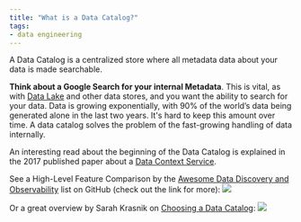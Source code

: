```yaml
---
title: "What is a Data Catalog?"
tags:
- data engineering
---
```

A Data Catalog is a centralized store where all metadata data about your data is made searchable.

**Think about a Google Search for your internal Metadata**. This is vital, as with [Data Lake](term/data%20lake.md) and other data stores, and you want the ability to search for your data. Data is growing exponentially, with 90% of the world’s data being generated alone in the last two years. It's hard to keep this amount over time. A data catalog solves the problem of the fast-growing handling of data internally.

An interesting read about the beginning of the Data Catalog is explained in the 2017 published paper about a [Data Context Service](http://cidrdb.org/cidr2017/papers/p111-hellerstein-cidr17.pdf).  

See a High-Level Feature Comparison by the [Awesome Data Discovery and Observability](https://github.com/opendatadiscovery/awesome-data-catalogs) list on GitHub (check out the link for more):
![](images/data-catalog-feature-comparison2.png)

Or a great overview by Sarah Krasnik on [Choosing a Data Catalog](https://sarahsnewsletter.substack.com/p/choosing-a-data-catalog):
![](images/data-catalog-overview-sarah.png)
